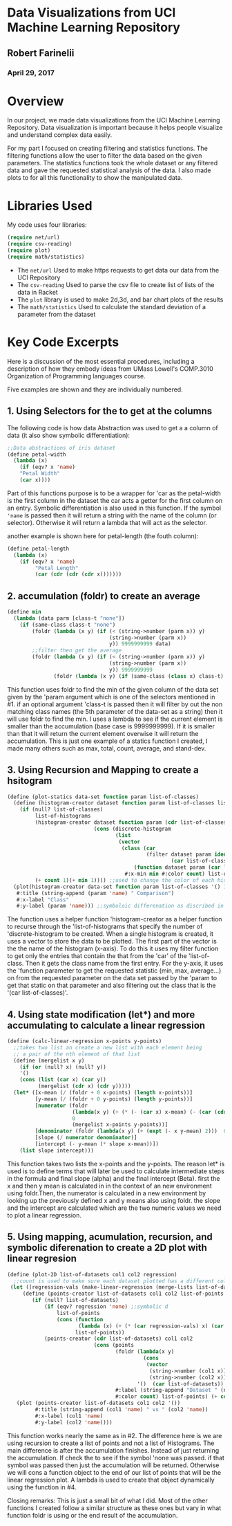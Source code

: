 # Data Visualizations from UCI Machine Learning Repository

## Robert Farinelii
### April 29, 2017

# Overview
In our project, we made data visualizations from the UCI Machine Learning Repository. 
Data visualization is important because it helps people visualize and understand complex data easily. 

For my part I focused on creating filtering and statistics functions. The filtering functions allow the user to filter the 
data based on the given parameters. The statistics functions took the whole dataset or any filtered data and gave the 
requested statistical analysis of the data. I also made plots to for all this functionality to show the manipulated data. 

# Libraries Used
My code uses four libraries:

```lisp
(require net/url)
(require csv-reading)
(require plot)
(require math/statistics)
```

* The ```net/url``` Used to make https requests to get data our data from the UCI Repository
* The ```csv-reading``` Used to parse the csv file  to create list of lists of the data in Racket
* The ```plot``` library is used to make 2d,3d, and bar chart plots of the results
* The ```math/statistics``` Used to calculate the standard deviation of a parameter from the dataset

# Key Code Excerpts

Here is a discussion of the most essential procedures, including a description of how they embody ideas from 
UMass Lowell's COMP.3010 Organization of Programming languages course.

Five examples are shown and they are individually numbered.

## 1. Using Selectors for the to get at the columns 

The following code is how data Abstraction was used to get a a column of data (it also show symbolic differentiation):


```lisp
;;Data abstractions of iris dataset
(define petal-width
  (lambda (x)
    (if (eqv? x 'name)
    "Petal Width"
    (car x))))
```
Part of this functions purpose is to be a wrapper for 'car as the petal-width is the first column in the dataset the car
acts a getter for the first column on an entry. Symbolic differentiation is also used in this function. If the symbol ```'name```
is passed then it will return a string with the name of the column (or selector). Otherwise it will return a lambda that will
act as the selector.

another example is shown here for petal-length (the fouth column):

```lisp
(define petal-length
  (lambda (x)
    (if (eqv? x 'name)
         "Petal Length"
         (car (cdr (cdr (cdr x)))))))

```

## 2. accumulation (foldr) to create an average
 
```lisp
(define min
  (lambda (data parm [class-t "none"])
    (if (same-class class-t "none")
        (foldr (lambda (x y) (if (< (string->number (parm x)) y)
                                 (string->number (parm x))
                                 y)) 9999999999 data)
        ;;filter then get the average
        (foldr (lambda (x y) (if (< (string->number (parm x)) y)
                                 (string->number (parm x))
                                 y)) 9999999999
               (foldr (lambda (x y) (if (same-class (class x) class-t) (cons x y) y)) '() data)))))
```

This function uses foldr to find the min of the given column of the data set given by the 'param
argument which is one of the selectors mentioned in #1. if an optional argument 'class-t is passed
then it will filter by out the non matching class names (the 5th parameter of the data-set as a string)
then it will use foldr to find the min. I uses a lambda to see if the current element is smaller than
the accumulation (base case is 9999999999). If it is smaller than that it will return the current element
overwise it will return the accumulation. This is just one example of a statics function I created, I made
many others such as max, total, count, average, and stand-dev.


## 3. Using Recursion and Mapping to create a hsitogram

```lisp
(define (plot-statics data-set function param list-of-classes)
  (define (histogram-creator dataset function param list-of-classes list-of-histograms count min)
    (if (null? list-of-classes)
         list-of-histograms
         (histogram-creator dataset function param (cdr list-of-classes)
                            (cons (discrete-histogram
                                   (list
                                    (vector
                                     (class (car
                                             (filter dataset param identity ;;filitering to get the class name happens here
                                                     (car list-of-classes))))
                                         (function dataset param (car list-of-classes)))) ;; getting the statisic happens here
                                      #:x-min min #:color count) list-of-histograms)
         (+ count 1)(+ min 1)))) ;;used to change the color of each histogram
  (plot(histogram-creator data-set function param list-of-classes '() 1 0)
   #:title (string-append (param 'name) " Comparison")
   #:x-label "Class"
   #:y-label (param 'name))) ;;symboloic differenation as discribed in #1 in use
```
The function uses a helper function 'histogram-creator as a helper function to recurse through the 'list-of-histograms that
specify the number of 'discrete-histogram to be created. When a single histogram is created, it uses a vector to store the
data to be plotted. The first part of the vector is the the name of the histogram (x-axis). To do this it uses my filter function
to get only the entries that contain the that from the 'car' of the 'list-of-class. Then it gets the class name from the first
entry. For the y-axis, it uses the 'function parameter to get the requested statistic (min, max, average...) on from the requested
parameter on the data set passed by the 'param to get that static on that parameter and also filtering out the class that is the
'(car list-of-classes)'.


## 4. Using state modification (let*) and more accumulating to calculate a linear regression


```lisp
(define (calc-linear-regression x-points y-points)
  ;;takes two list an create a new list with each element being
  ;; a pair of the nth element of that list
  (define (mergelist x y)
    (if (or (null? x) (null? y))
    '()
    (cons (list (car x) (car y))
          (mergelist (cdr x) (cdr y)))))         
  (let* ([x-mean (/ (foldr + 0 x-points) (length x-points))]
         [y-mean (/ (foldr + 0 y-points) (length y-points))]
         [numerator (foldr
                     (lambda(x y) (+ (* (- (car x) x-mean) (- (car (cdr x)) y-mean))))
                     0
                     (mergelist x-points y-points))]
         [denominator (foldr (lambda(x y) (+ (expt (- x y-mean) 2)))  0 x-points)]
         [slope (/ numerator denominator)]
         [intercept (- y-mean (* slope x-mean))])
    (list slope intercept)))
```

This function takes two lists the x-points and the y-points. The reason let* is used is to define terms
that will later be used to calculate intermediate steps in the formula and final slope (alpha) and the
final intercept (Beta). first the x and then y mean is calculated in in the context of an new environment
using foldr.Then, the numerator is calculated in a new environment by looking up the previously defined
x and y means also using foldr. the slope and the intercept are calculated which are the two numeric values
we need to plot a linear regression.

## 5. Using mapping, acumulation, recursion, and symbolic diferenation to create a 2D plot with linear regresion 

```lisp
(define (plot-2D list-of-datasets col1 col2 regression)
  ;;count is used to make sure each dataset plotted has a different color
 (let ([regression-vals (make-linear-regression (merge-lists list-of-datasets) col1 col2)])
     (define (points-creator list-of-datasets col1 col2 list-of-points count)
        (if (null? list-of-datasets)
            (if (eqv? regression 'none) ;;symbolic d
                list-of-points
                (cons (function
                       (lambda (x) (+ (* (car regression-vals) x) (car (cdr regression-vals)))))
                      list-of-points))
            (points-creator (cdr list-of-datasets) col1 col2
                            (cons (points
                                   (foldr (lambda(x y)
                                            (cons
                                             (vector
                                              (string->number (col1 x))
                                              (string->number (col2 x))) y))
                                          '()  (car list-of-datasets))
                                   #:label (string-append "Dataset " (number->string count))
                                   #:color count) list-of-points) (+ count 1))))
   (plot (points-creator list-of-datasets col1 col2 '())
         #:title (string-append (col1 'name) " vs " (col2 'name))
         #:x-label (col1 'name)
         #:y-label (col2 'name))))
```
This function works nearly the same as in #2. The difference here is we are using recursion to create a list of points
and not a list of Histograms. The main difference is after the accumulation finishes. Instead of just returning the
accumulation. If check the to see if the symbol 'none was passed. if that symbol was passed then just the accumulation
will be returned. Otherwise we will cons a function object to the end of our list of points that will be the linear
regression plot. A lambda is used to create that object dynamically using the function in #4.


Closing remarks: This is just a small bit of what I did. Most of the other functions I created follow a similar structure
as these ones but vary in what function foldr is using or the end result of the accumulation.